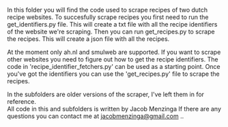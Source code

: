 In this folder you will find the code used to scrape recipes of two dutch recipe websites.
To succesfully scrape recipes you first need to run the get_identifiers.py file. This will create a txt file with all the recipe identifiers of the website we're scraping.
Then you can run get_recipes.py to scrape the recipes. This will create a json file with all the recipes.

At the moment only ah.nl and smulweb are supported. If you want to scrape other websites you need to figure out how to get the recipe identifiers. The code in 'recipe_identifier_fetchers.py' can be used as a starting point. Once you've got the identifiers you can use the 'get_recipes.py' file to scrape the recipes.

In the subfolders are older versions of the scraper, I've left them in for reference. <br>
All code in this and subfolders is written by Jacob Menzinga
If there are any questions you can contact me at jacobmenzinga@gmail.com
..

